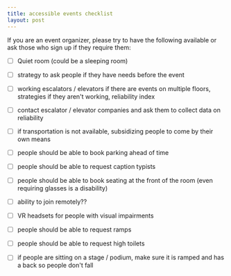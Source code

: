 ```yaml
---
title: accessible events checklist
layout: post
---
```


If you are an event organizer, please try to have the following available or ask those who sign up if they require them:

- [ ] Quiet room (could be a sleeping room)
- [ ] strategy to ask people if they have needs before the event
- [ ] working escalators / elevators if there are events on multiple floors, strategies if they aren't working, reliability index
- [ ] contact escalator / elevator companies and ask them to collect data on reliability
- [ ] if transportation is not available, subsidizing people to come by their own means
- [ ] people should be able to book parking ahead of time
- [ ] people should be able to request caption typists
- [ ] people should be able to book seating at the front of the room (even requiring glasses is a disability)
- [ ] ability to join remotely??
- [ ] VR headsets for people with visual impairments
- [ ] people should be able to request ramps
- [ ] people should be able to request high toilets
- [ ] if people are sitting on a stage / podium, make sure it is ramped and has a back so people don't fall


